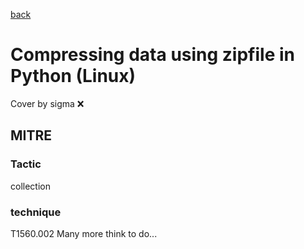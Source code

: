 [back](../index.md)
# Compressing data using zipfile in Python (Linux)
Cover by sigma :x: 
## MITRE
### Tactic
collection
### technique
T1560.002
Many more think to do...